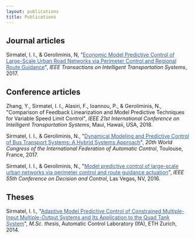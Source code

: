 ```yaml
---
layout: publications
title: Publications
---
```


## Journal articles

Sirmatel, I. I., & Geroliminis, N, "<a href="https://sirmatel.github.io/assets/files/EMPC_of_LSURNs_T_ITS2017.pdf" style="color: #2d5a8c; text-decoration:underline">Economic Model Predictive Control of Large-Scale Urban Road Networks via Perimeter Control and Regional Route Guidance</a>", <i>IEEE Transactions on Intelligent Transportation Systems</i>, 2017.

## Conference articles

Zhang, Y., Sirmatel, I. I., Alasiri, F., Ioannou, P., & Geroliminis, N., "Comparison of Feedback Linearization and Model Predictive Techniques for Variable Speed Limit Control", <i>IEEE 21st International Conference on Intelligent Transportation Systems</i>, Maui, Hawaii, USA, 2018.

Sirmatel, I. I., & Geroliminis, N., "<a href="http://www.sciencedirect.com/science/article/pii/S2405896317315537" style="color: #2d5a8c; text-decoration:underline">Dynamical Modeling and Predictive Control of Bus Transport Systems: A Hybrid Systems Approach</a>", <i>20th World Congress of the International Federation of Automatic Control</i>, Toulouse, France, 2017.

Sirmatel, I. I., & Geroliminis, N., "<a href="https://sirmatel.github.io/assets/files/MPC_of_LSUNs_CDC2016.pdf" style="color: #2d5a8c; text-decoration:underline">Model predictive control of large-scale urban networks via perimeter control and route guidance actuation</a>", <i>IEEE 55th Conference on Decision and Control</i>, Las Vegas, NV, 2016.

## Theses

Sirmatel, I. I., "<a href="http://e-collection.library.ethz.ch/eserv/eth:8831/eth-8831-01.pdf" style="color: #2d5a8c; text-decoration:underline">Adaptive Model Predictive Control of Constrained Multiple-Input Multiple-Output Systems and Its Application to the Quad Tank System</a>", <i>M.Sc. thesis</i>, Automatic Control Laboratory (IfA), ETH Zurich, 2014.
